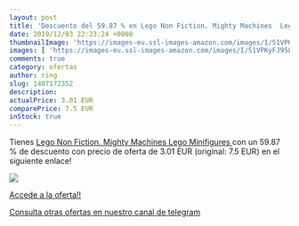 ```yaml
---
layout: post
title: 'Descuento del 59.87 % en Lego Non Fiction. Mighty Machines  Lego '
date: 2019/12/03 22:23:24 +0000
thumbnailImage: 'https://images-eu.ssl-images-amazon.com/images/I/51VPKyFJ95L._SL200_.jpg'
images: [ 'https://images-eu.ssl-images-amazon.com/images/I/51VPKyFJ95L._SL200_.jpg' ]
comments: true
category: ofertas
author: ring
slug: 1407172352
description:
actualPrice: 3.01 EUR
comparePrice: 7.5 EUR
inStock: true
---
```


Tienes [Lego Non Fiction. Mighty Machines  Lego Minifigures ](https://www.amazon.com/dp/1407172352/?tag=redken08-20) con un 59.87 % de descuento con precio de oferta de 3.01 EUR (original: 7.5 EUR) en el siguiente enlace!

[![](https://images-eu.ssl-images-amazon.com/images/I/51VPKyFJ95L._SL200_.jpg)](https://www.amazon.com/dp/1407172352/?tag=redken08-20)

[Accede a la oferta!!](https://www.amazon.com/dp/1407172352/?tag=redken08-20)

[Consulta otras ofertas en nuestro canal de telegram](https://t.me/s/ofertas25)
